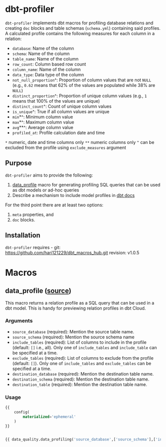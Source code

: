 # dbt-profiler

`dbt-profiler` implements dbt macros for profiling database relations and creating  `doc` blocks and table schemas (`schema.yml`) containing said profiles. A calculated profile contains the following measures for each column in a relation:

* `database`: Name of the column
* `schema`: Name of the column
* `table_name`: Name of the column
* `row_count`: Column based row count
* `column_name`: Name of the column
* `data_type`: Data type of the column
* `not_null_proportion`^: Proportion of column values that are not `NULL` (e.g., `0.62` means that 62% of the values are populated while 38% are `NULL`)
* `distinct_proportion`^: Proportion of unique column values (e.g., `1` means that 100% of the values are unique)
* `distinct_count`^: Count of unique column values
* `is_unique`^: True if all column values are unique
* `min`*^: Minimum column value
* `max`*^: Maximum column value
* `avg`**^: Average column value
* `profiled_at`: Profile calculation date and time

`*` numeric, date and time columns only
`**` numeric columns only
`^` can be excluded from the profile using `exclude_measures` argument

## Purpose 

`dbt-profiler` aims to provide the following:

1. [data_profile](#get_profile-source) macro for generating profiling SQL queries that can be used as dbt models or ad-hoc queries
2. Describe a mechanism to include model profiles in [dbt docs](https://docs.getdbt.com/docs/building-a-dbt-project/documentation)

For the third point there are at least two options: 

1. `meta` properties, and 
2. `doc` blocks. 

## Installation

`dbt-profiler` requires - git: https://github.com/hari121229/dbt_macros_hub.git
                          revision: v1.0.5 


# Macros

## data_profile ([source](macros/get_profile.sql))

This macro returns a relation profile as a SQL query that can be used in a dbt model. This is handy for previewing relation profiles in dbt Cloud.

### Arguments
* `source_database` (required): Mention the source table name.
* `source_schema` (required): Mention the source schema name
* `include_tables` (required): List of columns to include in the profile (default: `[]` i.e., all). Only one of `include_tables` and `include_table` can be specified at a time.
* `exclude_tables` (required): List of columns to exclude from the profile (default: `[]`). Only one of `include_tables` and `exclude_tables` can be specified at a time.
* `destination_database` (required): Mention the destination table name.
* `destination_schema` (required): Mention the destination table name.
* `destination_table` (required): Mention the destination table name.
### Usage

```sql
{{
    config(
        materialized='ephemeral'
    )
}}


{{ data_quality.data_profiling('source_database',['source_schema'],['include_tables],['exclude_tables'],'destination_database','destination_schema','destination_table')}}
```
